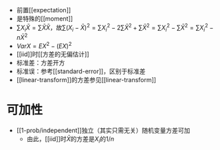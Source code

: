 - 前置[[expectation]]
- 是特殊的[[moment]]
- $\sum X_i \bar X = \sum \bar X\bar X$，故$\sum (X_i-\bar X)^2=\sum X_i^2-2\sum \bar X^2+\sum \bar X^2=\sum X_i^2-\sum \bar X^2=\sum X_i^2-n\bar X^2$
- $VarX=EX^2-(EX)^2$
- [[iid]]时[[方差的无偏估计]]
- 标准差：方差开方
- 标准误：参考[[standard-error]]，区别于标准差
- [[linear-transform]]的方差参见[[linear-transform]]
# 可加性
- [[1-prob/independent]]独立（其实只需无关）随机变量方差可加
  - 由此，[[iid]]时$\bar X$的方差是$X_i$的$1/n$